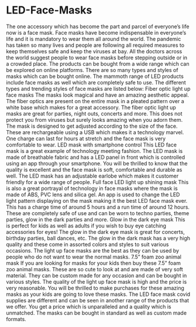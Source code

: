 # LED-Face-Masks
The one accessory which has become the part and parcel of everyone’s life now is a face mask. Face masks have become indispensable in everyone’s life and it is mandatory to wear them all around the world. The pandemic has taken so many lives and people are following all required measures to keep themselves safe and keep the viruses at bay. All the doctors across the world suggest people to wear face masks before stepping outside or in a crowded place.
The products can be bought from a wide range which can be explored on online platforms. There are so many types and styles of masks which can be bought online. The mammoth range of LED products include face masks as well which are completely safe to use. The different types and trending styles of face masks are listed below:
Fiber optic light up face masks
The masks look magical and have an amazing aesthetic appeal. The fiber optics are present on the entire mask in a pleated pattern over a white base which makes for a great accessory. The fiber optic light up masks are great for parties, night outs, concerts and more. This does not protect you from viruses but surely looks amazing when you adorn them. The mask is designed to get adjusted according to the size of the face. These are rechargeable using a USB which makes it a technology marvel. One charge can last for hours at stretch and the face mask is very comfortable to wear. 
LED mask with smartphone control
This LED face mask is a great example of technology meeting fashion. The LED mask is made of breathable fabric and has a LED panel in front which is controlled using an app through your smartphone. You will be thrilled to know that the quality is excellent and the face mask is soft, comfortable and durable as well. The LED mask has an adjustable earlobe which makes it customer friendly for a wide range of people. 
Full face LED light up shining mask
This is also a great portrayal of technology in face masks where the mask is made of ABS, PVC lens and silica gel. An app is used to change the LED light pattern displaying on the mask making it the best LED face mask ever. This has a charge time of around 5 hours and a run time of around 12 hours. These are completely safe of use and can be worn to techno parties, theme parties, glow in the dark parties and more. 
Glow in the dark eye mask
This is perfect for kids as well as adults if you wish to buy eye catching accessories for eyes! The glow in the dark eye mask is great for concerts, birthday parties, ball dances, etc. The glow in the dark mask has a very high quality and these come in assorted colors and styles to suit various occasions. The light up face masks are the best as they can be used by people who do not want to wear the normal masks.
 7.5” foam zoo animal mask
If you are looking for masks for your kids then buy these 7.5” foam zoo animal masks. These are so cute to look at and are made of very soft material. They can be custom made for any occasion and can be bought in various styles. The quality of the light up face mask is high and the price is very reasonable. You will be thrilled to make purchases for these amazing masks as your kids are going to love these masks. 
The LED face mask covid supplies are different and can be seen in another range of the products that we offer. You get a price which is unparalleled and a quality which is unmatched. The masks can be bought in standard as well as custom made formats. 


